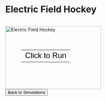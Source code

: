 <html>
<h1>Electric Field Hockey</h1>
<br>
<div style="position: relative; width: 300px; height: 197px;"><a href="https://phet.colorado.edu/sims/electric-hockey/electric-hockey_en.jar" style="text-decoration: none;"><img src="https://phet.colorado.edu/sims/electric-hockey/electric-hockey-600.png" alt="Electric Field Hockey" style="border: none;" width="300" height="197"/><div style="position: absolute; width: 200px; height: 80px; left: 50px; top: 58px; background-color: #FFF; opacity: 0.6; filter: alpha(opacity = 60);"></div><table style="position: absolute; width: 200px; height: 80px; left: 50px; top: 58px;"><tr><td style="text-align: center; color: #000; font-size: 24px; font-family: Arial,sans-serif;">Click to Run</td></tr></table></a></div><button onclick="window.location.href = 'simulation';">Back to Simulations</button>
</html>
